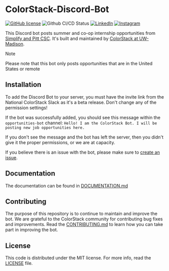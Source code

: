 # ColorStack-Discord-Bot

[![GitHub license](https://img.shields.io/badge/license-MIT-blue.svg)](https://github.com/colorstackatuw/ColorStack-Discord-Bot/blob/main/LICENSE)
![Github CI/CD Status](https://github.com/colorstackatuw/ColorStack-Discord-Bot/actions/workflows/deploy-vm.yml/badge.svg)
[![LinkedIn](https://img.shields.io/badge/ColorStack%20at%20UW--Madison-0077B5?style=for-the-badge&logo=linkedin&logoColor=white&style=flat-square)](https://www.linkedin.com/company/colorstack-at-uw-madison)
[![Instagram](https://img.shields.io/badge/colorstackatuw-E4405F?style=for-the-badge&logo=instagram&logoColor=white&style=flat-square)](https://instagram.com/colorstackatuw)

This Discord bot posts summer and co-op internship opportunities from [Simplify and Pitt CSC](https://github.com/SimplifyJobs/Summer2024-Internships). It's built and maintained by [ColorStack at UW-Madison](https://colorstack.cs.wisc.edu/).

> [!NOTE]
> Please note that this bot only posts opportunities that are in the United States or remote

## Installation

To add the Discord Bot to your server, you must have the invite link from the National ColorStack Slack as it's a beta release. Don't change any of the permission settings!

If the bot was successfully added, you should see this message within the `opportunities-bot` channel: `Hello! I am the ColorStack Bot. I will be posting new job opportunities here.`

If you don't see the message and the bot has left the server, then you didn't give it the proper permissions, or we are at capacity.

If you believe there is an issue with the bot, please make sure to [create an issue](https://github.com/colorstackatuw/ColorStack-Discord-Bot/issues).

## Documentation

The documentation can be found in [DOCUMENTATION.md](https://github.com/colorstackatuw/ColorStack-Discord-Bot/blob/main/DOCUMENTATION.md)

## Contributing

The purpose of this repository is to continue to maintain and improve the bot. We are grateful to the ColorStack community for contributing bug fixes and improvements. Read the [CONTRIBUTING.md](https://github.com/colorstackatuw/ColorStack-Discord-Bot/blob/main/CONTRIBUTING.md) to learn how you can take part in improving the bot.

## License

This code is distributed under the MIT license. For more info, read the [LICENSE](LICENSE) file.
